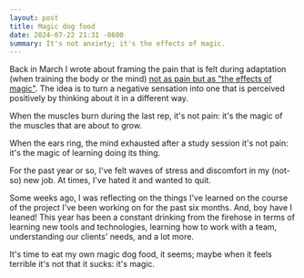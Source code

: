 ```yaml
---
layout: post
title: Magic dog food
date: 2024-07-22 21:31 -0600
summary: It's not anxiety; it's the effects of magic.
---
```


Back in March I wrote about framing the pain that is felt during adaptation (when training the body or the mind) [not as pain but as "the effects of magic"](/career/misc/2024/03/26/freediving-lessons/). The idea is to turn a negative sensation into one that is perceived positively by thinking about it in a different way.

When the muscles burn during the last rep, it's not pain: it's the magic of the muscles that are about to grow.

When the ears ring, the mind exhausted after a study session it's not pain: it's the magic of learning doing its thing.

For the past year or so, I've felt waves of stress and discomfort in my (not-so) new job. At times, I've hated it and wanted to quit.

Some weeks ago, I was reflecting on the things I've learned on the course of the project I've been working on for the past six months. And, boy have I leaned! This year has been a constant drinking from the firehose in terms of learning new tools and technologies, learning how to work with a team, understanding our clients' needs, and a lot more.

It's time to eat my own magic dog food, it seems; maybe when it feels terrible it's not that it sucks: it's magic.
